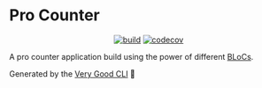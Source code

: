 # Pro Counter

<p align="center">
<a href="https://github.com/abhakhand/pro_counter/actions"><img src="https://github.com/abhakhand/pro_counter/workflows/pro_counter/badge.svg" alt="build"></a>
<a href="https://codecov.io/gh/abhakhand/pro_counter"><img src="https://codecov.io/gh/abhakhand/pro_counter/branch/master/graph/badge.svg?token=7OC9ELPPGW" alt="codecov"></a>
</p>

A pro counter application build using the power of different [BLoCs][blocs_link].

Generated by the [Very Good CLI][very_good_cli_link] 🤖


[very_good_cli_link]: https://github.com/VeryGoodOpenSource/very_good_cli
[blocs_link]: https://github.com/felangel/bloc/tree/master/packages
